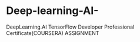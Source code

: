# Deep-learning-AI-
DeepLearning.AI TensorFlow Developer Professional Certificate(COURSERA) ASSIGNMENT
